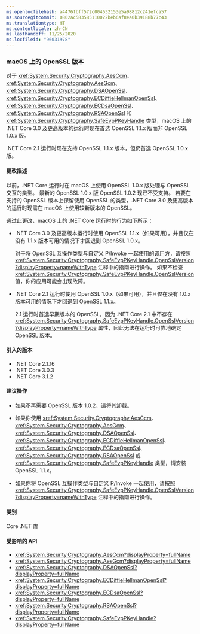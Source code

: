 ```yaml
---
ms.openlocfilehash: a4476fbff572c004632153e5a98812c241efca57
ms.sourcegitcommit: 0802ac583585110022beb6af8ea0b39188b77c43
ms.translationtype: HT
ms.contentlocale: zh-CN
ms.lasthandoff: 11/25/2020
ms.locfileid: "96031978"
---
```

### <a name="openssl-versions-on-macos"></a>macOS 上的 OpenSSL 版本

对于 <xref:System.Security.Cryptography.AesCcm>、<xref:System.Security.Cryptography.AesGcm>、<xref:System.Security.Cryptography.DSAOpenSsl>、<xref:System.Security.Cryptography.ECDiffieHellmanOpenSsl>、<xref:System.Security.Cryptography.ECDsaOpenSsl>、<xref:System.Security.Cryptography.RSAOpenSsl> 和 <xref:System.Security.Cryptography.SafeEvpPKeyHandle> 类型，macOS 上的 .NET Core 3.0 及更高版本的运行时现在首选 OpenSSL 1.1.x 版而非 OpenSSL 1.0.x 版。

.NET Core 2.1 运行时现在支持 OpenSSL 1.1.x 版本，但仍首选 OpenSSL 1.0.x 版。

#### <a name="change-description"></a>更改描述

以前，.NET Core 运行时在 macOS 上使用 OpenSSL 1.0.x 版处理与 OpenSSL 交互的类型。 最新的 OpenSSL 1.0.x 版 OpenSSL 1.0.2 现已不受支持。 若要在支持的 OpenSSL 版本上保留使用 OpenSSL 的类型，.NET Core 3.0 及更高版本的运行时现需在 macOS 上使用较新版本的 OpenSSL。

通过此更改，macOS 上的 .NET Core 运行时的行为如下所示：

- .NET Core 3.0 及更高版本运行时使用 OpenSSL 1.1.x（如果可用），并且仅在没有 1.1.x 版本可用的情况下才回退到 OpenSSL 1.0.x。

  对于将 OpenSSL 互操作类型与自定义 P/Invoke 一起使用的调用方，请按照 <xref:System.Security.Cryptography.SafeEvpPKeyHandle.OpenSslVersion?displayProperty=nameWithType> 注释中的指南进行操作。 如果不检查 <xref:System.Security.Cryptography.SafeEvpPKeyHandle.OpenSslVersion> 值，你的应用可能会出现故障。

- .NET Core 2.1 运行时使用 OpenSSL 1.0.x（如果可用），并且仅在没有 1.0.x 版本可用的情况下才回退到 OpenSSL 1.1.x。

  2\.1 运行时首选早期版本的 OpenSSL，因为 .NET Core 2.1 中不存在 <xref:System.Security.Cryptography.SafeEvpPKeyHandle.OpenSslVersion?displayProperty=nameWithType> 属性，因此无法在运行时可靠地确定 OpenSSL 版本。

#### <a name="version-introduced"></a>引入的版本

- .NET Core 2.1.16
- .NET Core 3.0.3
- .NET Core 3.1.2

#### <a name="recommended-action"></a>建议操作

- 如果不再需要 OpenSSL 版本 1.0.2，请将其卸载。

- 如果你使用 <xref:System.Security.Cryptography.AesCcm>、<xref:System.Security.Cryptography.AesGcm>、<xref:System.Security.Cryptography.DSAOpenSsl>、<xref:System.Security.Cryptography.ECDiffieHellmanOpenSsl>、<xref:System.Security.Cryptography.ECDsaOpenSsl>、<xref:System.Security.Cryptography.RSAOpenSsl> 或 <xref:System.Security.Cryptography.SafeEvpPKeyHandle> 类型，请安装 OpenSSL 1.1.x。

- 如果你将 OpenSSL 互操作类型与自定义 P/Invoke 一起使用，请按照 <xref:System.Security.Cryptography.SafeEvpPKeyHandle.OpenSslVersion?displayProperty=nameWithType> 注释中的指南进行操作。

#### <a name="category"></a>类别

Core .NET 库

#### <a name="affected-apis"></a>受影响的 API

- <xref:System.Security.Cryptography.AesCcm?displayProperty=fullName>
- <xref:System.Security.Cryptography.AesGcm?displayProperty=fullName>
- <xref:System.Security.Cryptography.DSAOpenSsl?displayProperty=fullName>
- <xref:System.Security.Cryptography.ECDiffieHellmanOpenSsl?displayProperty=fullName>
- <xref:System.Security.Cryptography.ECDsaOpenSsl?displayProperty=fullName>
- <xref:System.Security.Cryptography.RSAOpenSsl?displayProperty=fullName>
- <xref:System.Security.Cryptography.SafeEvpPKeyHandle?displayProperty=fullName>

<!--

#### Affected APIs

- `T:System.Security.Cryptography.AesCcm``
- `T:System.Security.Cryptography.AesGcm`
- `T:System.Security.Cryptography.DSAOpenSsl`
- `T:System.Security.Cryptography.ECDiffieHellmanOpenSsl`
- `T:System.Security.Cryptography.ECDsaOpenSsl`
- `T:System.Security.Cryptography.RSAOpenSsl`
- `T:System.Security.Cryptography.SafeEvpPKeyHandle`

-->
